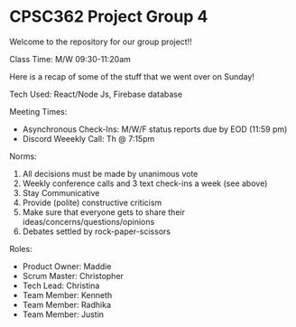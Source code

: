 # CPSC362 Project Group 4

Welcome to the repository for our group project!! 

Class Time: M/W 09:30-11:20am

Here is a recap of some of the stuff that we went over on Sunday!

Tech Used: 
React/Node Js, Firebase database 

Meeting Times:

  - Asynchronous Check-Ins: M/W/F status reports due by EOD (11:59 pm)
  - Discord Weeekly Call: Th @ 7:15pm 
  
Norms:
  1. All decisions must be made by unanimous vote
  2. Weekly conference calls and 3 text check-ins a week (see above)
  3. Stay Communicative
  4. Provide (polite) constructive criticism
  5. Make sure that everyone gets to share their ideas/concerns/questions/opinions
  6. Debates settled by rock-paper-scissors


Roles:
   - Product Owner: Maddie
   - Scrum Master: Christopher 
   - Tech Lead: Christina
   - Team Member: Kenneth 
   - Team Member: Radhika 
   - Team Member: Justin 
  
  
  
  
